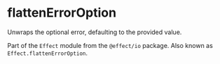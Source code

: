 # flattenErrorOption

Unwraps the optional error, defaulting to the provided value.

Part of the `Effect` module from the `@effect/io` package. Also known as `Effect.flattenErrorOption`.
